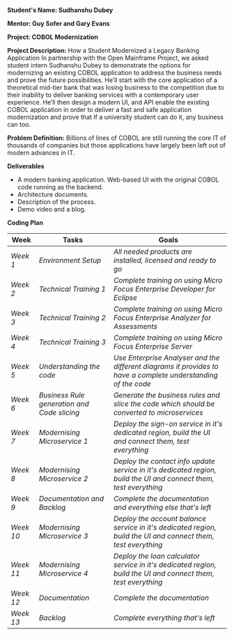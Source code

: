 **Student's Name: Sudhanshu Dubey**

**Mentor: Guy Sofer and Gary Evans**

**Project: COBOL Modernization**

**Project Description:**
How a Student Modernized a Legacy Banking Application
In partnership with the Open Mainframe Project, we asked student intern Sudhanshu Dubey to demonstrate the options for modernizing an existing COBOL application to address the business needs and prove the future possibilities.  He’ll start with the core application of a theoretical mid-tier bank that was losing business to the competition due to their inability to deliver banking services with a contemporary user experience. He’ll then design a modern UI, and API enable the existing COBOL application in order to deliver a fast and safe application modernization and prove that If a university student can do it, any business can too.  

**Problem Definition:**
Billions of lines of COBOL are still running the core IT of thousands of companies but those applications have largely been left out of modern advances in IT.

**Deliverables**
- A modern banking application. Web-based UI with the original COBOL code running as the backend.
- Architecture documents.
- Description of the process.
- Demo video and a blog.

**Coding Plan**

| Week | Tasks | Goals |
|------|-------|-------|
| _Week 1_ | _Environment Setup_ | _All needed products are installed, licensed and ready to go_ |
| _Week 2_ | _Technical Training 1_ | _Complete training on using Micro Focus Enterprise Developer for Eclipse_ |
| _Week 3_ | _Technical Training 2_ | _Complete training on using Micro Focus Enterprise Analyzer for Assessments_ |
| _Week 4_ | _Technical Training 3_ | _Complete training on using Micro Focus Enterprise Server_ |
| _Week 5_ | _Understanding the code_  | _Use Enterprise Analyser and the different diagrams it provides to have a complete understanding of the code_ |
| _Week 6_ | _Business Rule generation and Code slicing_  | _Generate the business rules and slice the code which should be converted to microservices_ |
| _Week 7_ | _Modernising Microservice 1_  | _Deploy the sign-on service in it's dedicated region, build the UI and connect them, test everything_ |
| _Week 8_ | _Modernising Microservice 2_  | _Deploy the contact info update service in it's dedicated region, build the UI and connect them, test everything_ |
| _Week 9_ | _Documentation and Backlog_  | _Complete the documentation and everything else that's left_ |
| _Week 10_ | _Modernising Microservice 3_  | _Deploy the account balance service in it's dedicated region, build the UI and connect them, test everything_ |
| _Week 11_ | _Modernising Microservice 4_  | _Deploy the loan calculator service in it's dedicated region, build the UI and connect them, test everything_ |
| _Week 12_ | _Documentation_ | _Complete the documentation_ |
| _Week 13_ |  _Backlog_| _Complete everything that's left_ |
